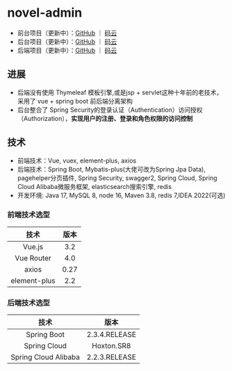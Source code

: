 # novel-admin

- 前台项目（更新中）：[GitHub](https://github.com/haohao2333333/novel-vue) ｜ [码云]()
- 后台项目（更新中）：[GitHub](https://github.com/haohao2333333/novel-admin) ｜ [码云]()
- 后端项目（更新中）：[GitHub](https://github.com/haohao2333333/novel-Java) ｜ [码云]()

## 进展

- 后端没有使用 Thymeleaf 模板引擎,或是jsp + servlet这种十年前的老技术，采用了 vue + spring boot 前后端分离架构
- 后台整合了 Spring Security的登录认证（Authentication）访问授权（Authorization），**实现用户的注册、登录和角色权限的访问控制**

## 技术

- 前端技术：Vue, vuex, element-plus, axios
- 后端技术：Spring Boot, Mybatis-plus(大佬可改为Spring Jpa Data), pagehelper分页插件, Spring Security, swagger2, Spring Cloud, Spring Cloud Alibaba微服务框架, elasticsearch搜索引擎, redis
- 开发环境: Java 17, MySQL 8, node 16, Maven 3.8, redis 7,IDEA 2022(可选)

### 前端技术选型

|     技术     | 版本 |
| :----------: | :--: |
|    Vue.js    | 3.2  |
|  Vue Router  | 4.0  |
|    axios     | 0.27 |
| element-plus | 2.2  |

### 后端技术选型

|         技术         |     版本      |
| :------------------: | :-----------: |
|     Spring Boot      | 2.3.4.RELEASE |
|     Spring Cloud     |  Hoxton.SR8   |
| Spring Cloud Alibaba | 2.2.3.RELEASE |
